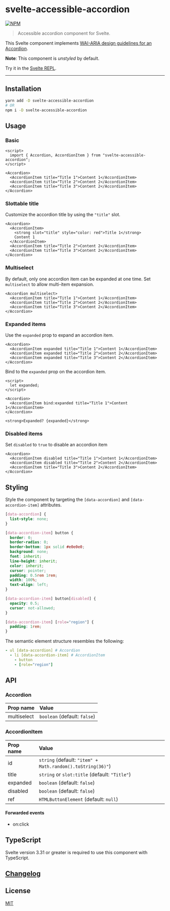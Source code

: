 # svelte-accessible-accordion

[![NPM][npm]][npm-url]

> Accessible accordion component for Svelte.

<!-- REPO_URL -->

This Svelte component implements [WAI-ARIA design guidelines for an Accordion](https://www.w3.org/TR/wai-aria-practices/examples/accordion/accordion.html).

**Note**: This component is _unstyled_ by default.

Try it in the [Svelte REPL](https://svelte.dev/repl/85be3a105c3f4fe0892150380914be96).

---

<!-- TOC -->

## Installation

```bash
yarn add -D svelte-accessible-accordion
# OR
npm i -D svelte-accessible-accordion
```

## Usage

### Basic

```svelte
<script>
  import { Accordion, AccordionItem } from "svelte-accessible-accordion";
</script>

<Accordion>
  <AccordionItem title="Title 1">Content 1</AccordionItem>
  <AccordionItem title="Title 2">Content 2</AccordionItem>
  <AccordionItem title="Title 3">Content 2</AccordionItem>
</Accordion>

```

### Slottable title

Customize the accordion title by using the `"title"` slot.

```svelte
<Accordion>
  <AccordionItem>
    <strong slot="title" style="color: red">Title 1</strong>
    Content 1
  </AccordionItem>
  <AccordionItem title="Title 2">Content 2</AccordionItem>
  <AccordionItem title="Title 3">Content 2</AccordionItem>
</Accordion>

```

### Multiselect

By default, only one accordion item can be expanded at one time. Set `multiselect` to allow multi-item expansion.

```svelte
<Accordion multiselect>
  <AccordionItem title="Title 1">Content 1</AccordionItem>
  <AccordionItem title="Title 2">Content 2</AccordionItem>
  <AccordionItem title="Title 3">Content 2</AccordionItem>
</Accordion>

```

### Expanded items

Use the `expanded` prop to expand an accordion item.

```svelte
<Accordion>
  <AccordionItem expanded title="Title 1">Content 1</AccordionItem>
  <AccordionItem expanded title="Title 2">Content 2</AccordionItem>
  <AccordionItem expanded title="Title 3">Content 2</AccordionItem>
</Accordion>

```

Bind to the `expanded` prop on the accordion item.

```svelte
<script>
  let expanded;
</script>

<Accordion>
  <AccordionItem bind:expanded title="Title 1">Content 1</AccordionItem>
</Accordion>

<strong>Expanded? {expanded}</strong>

```

### Disabled items

Set `disabled` to `true` to disable an accordion item

```svelte
<Accordion>
  <AccordionItem disabled title="Title 1">Content 1</AccordionItem>
  <AccordionItem disabled title="Title 2">Content 2</AccordionItem>
  <AccordionItem title="Title 3">Content 2</AccordionItem>
</Accordion>

```

## Styling

Style the component by targeting the `[data-accordion]` and `[data-accordion-item]` attributes.

```css
[data-accordion] {
  list-style: none;
}

[data-accordion-item] button {
  border: 0;
  border-radius: 0;
  border-bottom: 1px solid #e0e0e0;
  background: none;
  font: inherit;
  line-height: inherit;
  color: inherit;
  cursor: pointer;
  padding: 0.5rem 1rem;
  width: 100%;
  text-align: left;
}

[data-accordion-item] button[disabled] {
  opacity: 0.5;
  cursor: not-allowed;
}

[data-accordion-item] [role="region"] {
  padding: 1rem;
}
```

The semantic element structure resembles the following:

```yml
- ul [data-accordion] # Accordion
  - li [data-accordion-item] # AccordionItem
    - button
    - [role="region"]
```

## API

### Accordion

| Prop name   | Value                        |
| :---------- | :--------------------------- |
| multiselect | `boolean` (default: `false`) |

### AccordionItem

| Prop name | Value                                                      |
| :-------- | :--------------------------------------------------------- |
| id        | `string` (default: `"item" + Math.random().toString(36)"`) |
| title     | `string` or `slot:title` (default: `"Title"`)              |
| expanded  | `boolean` (default: `false`)                               |
| disabled  | `boolean` (default: `false`)                               |
| ref       | `HTMLButtonElement` (default: `null`)                      |

#### Forwarded events

- on:click

## TypeScript

Svelte version 3.31 or greater is required to use this component with TypeScript.

## [Changelog](CHANGELOG.md)

## License

[MIT](LICENSE)

[npm]: https://img.shields.io/npm/v/svelte-accessible-accordion.svg?style=for-the-badge&color=%23ff3e00
[npm-url]: https://npmjs.com/package/svelte-accessible-accordion
